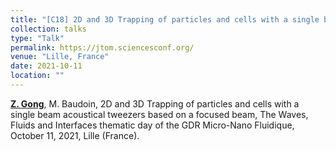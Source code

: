 ```yaml
---
title: "[C18] 2D and 3D Trapping of particles and cells with a single beam acoustical tweezers based on a focused beam"
collection: talks
type: "Talk"
permalink: https://jtom.sciencesconf.org/
venue: "Lille, France"
date: 2021-10-11
location: ""
---
```


<u><b>Z. Gong</b></u>, M. Baudoin, 2D and 3D Trapping of particles and cells with a single beam acoustical tweezers based on a focused beam, The Waves, Fluids and Interfaces thematic day of the GDR Micro-Nano Fluidique, October 11, 2021, Lille (France).
